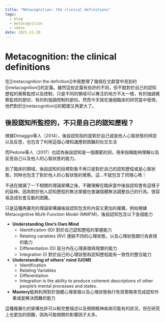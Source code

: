 ```yaml
---
title: "Metacognition: the clinical definitions"
tags:
  - blog 
  - metacognition 
  - ideas
date: 2021-11-20
---
```


# Metacognition: the clinical definitions

在[[metacognition the definition]]中我整理了幾個在文獻當中見到的[[metacognition]]的定義。雖然這些定義有些許的不同，但不脫對於自己的認知歷程的覺察監控以及控制，只是不同的領域可以專注的地方不太一樣，有的強調覺察監控的部份，有的則強調控制的部份。然而今天我在幾個臨床的研究當中發現，他們對於[[metacognition]]的範圍又再更大了。

## 後設認知所監控的，不只是自己的認知歷程？

根據Dimaggio等人（2014），後設認知指的是對於自己或是他人心智狀態的辨認以及反思，也包含了利用這個心理知識應對困難的社交生活

而Pedone等人（2017）也認為後設認知是一個廣範的詞，用來指稱能夠理解以及反思自己以及他人的心智狀態的能力。

到了臨床的領域，後設認知的目標對象不再只是對於自己的認知歷程或是心智狀態，同時也包含了對於他人的心智狀態的覺察。這…不就包含了同理心嗎！

不過在閱讀了一下相關的理論架構之後，不難理解在臨床當中後設認知會有這樣子的延伸。因為對於他人認知歷程的無法掌握也會讓個體無法調整自己的行為，很容易造成社會互動的困難。

只是這種再擴充的理論架構讓後設認知包含的內容又更加的複雜。例如根據Metacognitive Multi-Function Model (MMFM)，後設認知包含以下各個能力
- **Understanding One’s Own Mind**
	- Identification (ID) 對於自己認知歷程的掌握能力
	- Relating variables (RV) 連結不同的心理狀態，以及心理狀態跟行為表現的能力
	- Differentiation (D) 區分內在心理表徵與現實的能力
	- Integration (I) 對於自己的心理狀態和認知歷程能有一致性的整合能力
- **Understanding of others’ mind (UOM)**
	- Identification
	- Relating Variables
	- Differentiation
	- Integration is the ability to produce coherent descriptions of other people’s mental processes and states.
- **Mastery**能夠利用對於個體心理表徵以及心理狀態執行有效策略來完成認知作業或是解決困難的能力

這種複雜化的架構也許可以較完整描述以及預期精神疾病可能有的狀況，但在研究上也更加的困難，因為可能相關的影響因子太多。